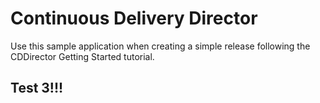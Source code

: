 # Continuous Delivery Director
Use this sample application when creating a simple release following the CDDirector Getting Started tutorial.

## Test 3!!!
